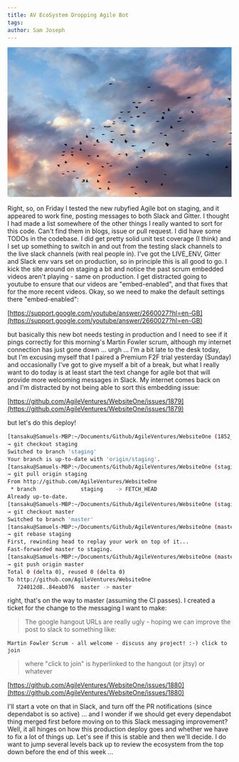 ```yaml
---
title: AV EcoSystem Dropping Agile Bot
tags: 
author: Sam Joseph
---
```


![Clouds](../images/clouds.jpg)

Right, so, on Friday I tested the new rubyfied Agile bot on staging, and it appeared to work fine, posting messages to both Slack and Gitter.  I thought I had made a list somewhere of the other things I really wanted to sort for this code.  Can't find them in blogs, issue or pull request.  I did have some TODOs in the codebase.  I did get pretty solid unit test coverage (I think) and I set up something to switch in and out from the testing slack channels to the live slack channels (with real people in).  I've got the LIVE_ENV, Gitter and Slack env vars set on production, so in principle this is all good to go.  I kick the site around on staging a bit and notice the past scrum embedded videos aren't playing - same on production.  I get distracted going to youtube to ensure that our videos are "embed-enabled", and that fixes that for the more recent videos.  Okay, so we need to make the default settings there "embed-enabled":

[https://support.google.com/youtube/answer/2660027?hl=en-GB](https://support.google.com/youtube/answer/2660027?hl=en-GB)

but basically this new bot needs testing in production and I need to see if it pings correctly for this morning's Martin Fowler scrum, although my internet connection has just gone down ... urgh ... I'm a bit late to the desk today, but I'm excusing myself that I paired a Premium F2F trial yesterday (Sunday) and occasionally I've got to give myself a bit of a break, but what I really want to do today is at least start the text change for agile bot that will provide more welcoming messages in Slack.  My internet comes back on and I'm distracted by not being able to sort this embedding issue:

[https://github.com/AgileVentures/WebsiteOne/issues/1879](https://github.com/AgileVentures/WebsiteOne/issues/1879)

but let's do this deploy!

```sh
[tansaku@Samuels-MBP:~/Documents/Github/AgileVentures/WebsiteOne (1852_support_sponsored_users_adding_new_card_for_premium)]$ 
→ git checkout staging
Switched to branch 'staging'
Your branch is up-to-date with 'origin/staging'.
[tansaku@Samuels-MBP:~/Documents/Github/AgileVentures/WebsiteOne (staging)]$ 
→ git pull origin staging
From http://github.com/AgileVentures/WebsiteOne
 * branch              staging    -> FETCH_HEAD
Already up-to-date.
[tansaku@Samuels-MBP:~/Documents/Github/AgileVentures/WebsiteOne (staging)]$ 
→ git checkout master
Switched to branch 'master'
[tansaku@Samuels-MBP:~/Documents/Github/AgileVentures/WebsiteOne (master)]$ 
→ git rebase staging
First, rewinding head to replay your work on top of it...
Fast-forwarded master to staging.
[tansaku@Samuels-MBP:~/Documents/Github/AgileVentures/WebsiteOne (master)]$ 
→ git push origin master
Total 0 (delta 0), reused 0 (delta 0)
To http://github.com/AgileVentures/WebsiteOne
   724012d8..84eab076  master -> master
```

right, that's on the way to master (assuming the CI passes).  I created a ticket for the change to the messaging I want to make:

> The google hangout URLs are really ugly - hoping we can improve the post to slack to something like:

```
Martin Fowler Scrum - all welcome - discuss any project! :-) click to join
```

> where "click to join" is hyperlinked to the hangout (or jitsy) or whatever

[https://github.com/AgileVentures/WebsiteOne/issues/1880](https://github.com/AgileVentures/WebsiteOne/issues/1880)

I'll start a vote on that in Slack, and turn off the PR notifications (since dependabot is so active) ... and I wonder if we should get every dependabot thing merged first before moving on to this Slack messaging improvement?  Well, it all hinges on how this production deploy goes and whether we have to fix a lot of things up.  Let's see if this is stable and then we'll decide.  I do want to jump several levels back up to review the ecosystem from the top down before the end of this week ...
